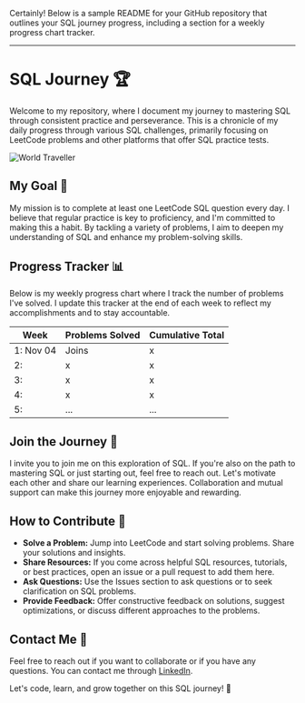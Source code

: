 Certainly! Below is a sample README for your GitHub repository that outlines your SQL journey progress, including a section for a weekly progress chart tracker.

---

# SQL Journey :trophy:

Welcome to my repository, where I document my journey to mastering SQL through consistent practice and perseverance. This is a chronicle of my daily progress through various SQL challenges, primarily focusing on LeetCode problems and other platforms that offer SQL practice tests.

![World Traveller](https://media.tenor.com/xBocRhiDEiEAAAAC/seal-travel.gif "World Traveller")

## My Goal :dart:

My mission is to complete at least one LeetCode SQL question every day. I believe that regular practice is key to proficiency, and I'm committed to making this a habit. By tackling a variety of problems, I aim to deepen my understanding of SQL and enhance my problem-solving skills.

## Progress Tracker :bar_chart:

Below is my weekly progress chart where I track the number of problems I've solved. I update this tracker at the end of each week to reflect my accomplishments and to stay accountable.

| Week               | Problems Solved | Cumulative Total |
|--------------------|-----------------|------------------|
| 1: Nov 04          | Joins           | x                |
| 2:                 | x               | x                |
| 3:                 | x               | x                |
| 4:                 | x               | x                |
| 5:                 | ...             | ...              |

## Join the Journey :footprints:

I invite you to join me on this exploration of SQL. If you're also on the path to mastering SQL or just starting out, feel free to reach out. Let's motivate each other and share our learning experiences. Collaboration and mutual support can make this journey more enjoyable and rewarding.

## How to Contribute :handshake:

- **Solve a Problem:** Jump into LeetCode and start solving problems. Share your solutions and insights.
- **Share Resources:** If you come across helpful SQL resources, tutorials, or best practices, open an issue or a pull request to add them here.
- **Ask Questions:** Use the Issues section to ask questions or to seek clarification on SQL problems.
- **Provide Feedback:** Offer constructive feedback on solutions, suggest optimizations, or discuss different approaches to the problems.

## Contact Me :envelope_with_arrow:

Feel free to reach out if you want to collaborate or if you have any questions. You can contact me through [LinkedIn](https://www.linkedin.com/in/julia-liou/).

Let's code, learn, and grow together on this SQL journey! :muscle:

